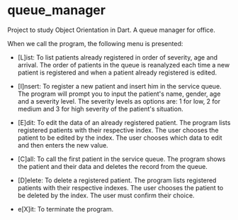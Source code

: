 # queue_manager

Project to study Object Orientation in Dart. A queue manager for office.

When we call the program, the following menu is presented:

- [L]ist:
  To list patients already registered in order of severity, age and arrival.
  The order of patients in the queue is reanalyzed each time a new patient is registered and when a patient already registered is edited.

- [I]nsert:
  To register a new patient and insert him in the service queue.
  The program will prompt you to input the patient's name, gender, age and a severity level.
  The severity levels as options are: 1 for low, 2 for medium and 3 for high severity of the patient's situation.

- [E]dit:
  To edit the data of an already registered patient. The program lists registered patients with their respective index. The user chooses the patient to be edited by the index.
  The user chooses which data to edit and then enters the new value.

- [C]all:
  To call the first patient in the service queue.
  The program shows the patient and their data and deletes the record from the queue.

- [D]elete:
  To delete a registered patient. The program lists registered patients with their respective indexes. The user chooses the patient to be deleted by the index.
  The user must confirm their choice.

- e[X]it:
  To terminate the program.

